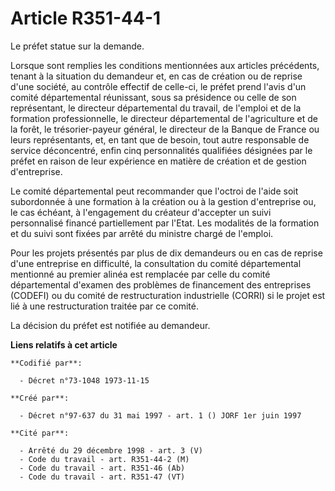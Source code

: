 # Article R351-44-1

Le préfet statue sur la demande.

Lorsque sont remplies les conditions mentionnées aux articles précédents, tenant à la situation du demandeur et, en cas de
création ou de reprise d'une société, au contrôle effectif de celle-ci, le préfet prend l'avis d'un comité départemental
réunissant, sous sa présidence ou celle de son représentant, le directeur départemental du travail, de l'emploi et de la
formation professionnelle, le directeur départemental de l'agriculture et de la forêt, le trésorier-payeur général, le
directeur de la Banque de France ou leurs représentants, et, en tant que de besoin, tout autre responsable de service
déconcentré, enfin cinq personnalités qualifiées désignées par le préfet en raison de leur expérience en matière de création
et de gestion d'entreprise.

Le comité départemental peut recommander que l'octroi de l'aide soit subordonnée à une formation à la création ou à la
gestion d'entreprise ou, le cas échéant, à l'engagement du créateur d'accepter un suivi personnalisé financé partiellement
par l'Etat. Les modalités de la formation et du suivi sont fixées par arrêté du ministre chargé de l'emploi.

Pour les projets présentés par plus de dix demandeurs ou en cas de reprise d'une entreprise en difficulté, la consultation du
comité départemental mentionné au premier alinéa est remplacée par celle du comité départemental d'examen des problèmes de
financement des entreprises (CODEFI) ou du comité de restructuration industrielle (CORRI) si le projet est lié à une
restructuration traitée par ce comité.

La décision du préfet est notifiée au demandeur.

**Liens relatifs à cet article**

	**Codifié par**:

	  - Décret n°73-1048 1973-11-15

	**Créé par**:

	  - Décret n°97-637 du 31 mai 1997 - art. 1 () JORF 1er juin 1997

	**Cité par**:

	  - Arrêté du 29 décembre 1998 - art. 3 (V)
	  - Code du travail - art. R351-44-2 (M)
	  - Code du travail - art. R351-46 (Ab)
	  - Code du travail - art. R351-47 (VT)
